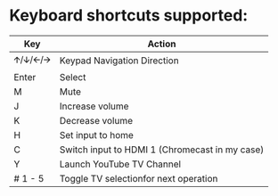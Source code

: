# Keyboard shortcuts supported:

| Key     | Action                                         |
| ------- | ---------------------------------------------- |
| 🡩/🡫/🡨/🡪 | Keypad Navigation Direction                    |
| Enter   | Select                                         |
| M       | Mute                                           |
| J       | Increase volume                                |
| K       | Decrease volume                                |
| H       | Set input to home                              |
| C       | Switch input to HDMI 1 (Chromecast in my case) |
| Y       | Launch YouTube TV Channel                      |
| # 1 - 5 | Toggle TV selectionfor next operation          |
